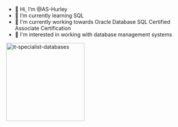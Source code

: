 - 👋 Hi, I’m @AS-Hurley
- 🌱 I’m currently learning SQL
- 📕 I'm currently working towards Oracle Database SQL Certified Associate Certification 
- 👀 I'm interested in working with database management systems





<img width="210" alt="it-specialist-databases" src="https://github.com/AS-Hurley/School_Management_System/assets/144287374/5f0a744f-01be-4da2-8f1e-277e9f4edc7e">







<!---AS-Hurley/AS-Hurley is a ✨ special ✨ repository because its `README.md` (this file) appears on your GitHub profile.
You can click the Preview link to take a look at your changes.
--->

